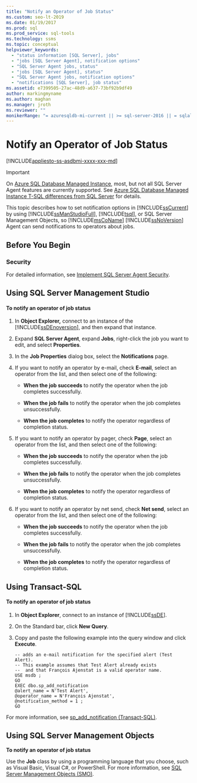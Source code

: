 ```yaml
---
title: "Notify an Operator of Job Status"
ms.custom: seo-lt-2019
ms.date: 01/19/2017
ms.prod: sql
ms.prod_service: sql-tools
ms.technology: ssms
ms.topic: conceptual
helpviewer_keywords: 
  - "status information [SQL Server], jobs"
  - "jobs [SQL Server Agent], notification options"
  - "SQL Server Agent jobs, status"
  - "jobs [SQL Server Agent], status"
  - "SQL Server Agent jobs, notification options"
  - "notifications [SQL Server], job status"
ms.assetid: e7399505-27ac-48d9-a637-73bf92b9df49
author: markingmyname
ms.author: maghan
ms.manager: jroth
ms.reviewer: ""
monikerRange: "= azuresqldb-mi-current || >= sql-server-2016 || = sqlallproducts-allversions"
---
```

# Notify an Operator of Job Status
[!INCLUDE[appliesto-ss-asdbmi-xxxx-xxx-md](../../includes/appliesto-ss-asdbmi-xxxx-xxx-md.md)]

> [!IMPORTANT]  
> On [Azure SQL Database Managed Instance](https://docs.microsoft.com/azure/sql-database/sql-database-managed-instance), most, but not all SQL Server Agent features are currently supported. See [Azure SQL Database Managed Instance T-SQL differences from SQL Server](https://docs.microsoft.com/azure/sql-database/sql-database-managed-instance-transact-sql-information#sql-server-agent) for details.

This topic describes how to set notification options in [!INCLUDE[ssCurrent](../../includes/sscurrent-md.md)] by using [!INCLUDE[ssManStudioFull](../../includes/ssmanstudiofull-md.md)], [!INCLUDE[tsql](../../includes/tsql-md.md)], or SQL Server Management Objects, so [!INCLUDE[msCoName](../../includes/msconame_md.md)] [!INCLUDE[ssNoVersion](../../includes/ssnoversion-md.md)] Agent can send notifications to operators about jobs.  
  
## <a name="BeforeYouBegin"></a>Before You Begin  
  
### <a name="Security"></a>Security  
For detailed information, see [Implement SQL Server Agent Security](../../ssms/agent/implement-sql-server-agent-security.md).  
  
## <a name="SSMS"></a>Using SQL Server Management Studio  
  
#### To notify an operator of job status  
  
1.  In **Object Explorer,** connect to an instance of the [!INCLUDE[ssDEnoversion](../../includes/ssdenoversion_md.md)], and then expand that instance.  
  
2.  Expand **SQL Server Agent**, expand **Jobs**, right-click the job you want to edit, and select **Properties**.  
  
3.  In the **Job Properties** dialog box, select the **Notifications** page.  
  
4.  If you want to notify an operator by e-mail, check **E-mail**, select an operator from the list, and then select one of the following:  
  
    -   **When the job succeeds** to notify the operator when the job completes successfully.  
  
    -   **When the job fails** to notify the operator when the job completes unsuccessfully.  
  
    -   **When the job completes** to notify the operator regardless of completion status.  
  
5.  If you want to notify an operator by pager, check **Page**, select an operator from the list, and then select one of the following:  
  
    -   **When the job succeeds** to notify the operator when the job completes successfully.  
  
    -   **When the job fails** to notify the operator when the job completes unsuccessfully.  
  
    -   **When the job completes** to notify the operator regardless of completion status.  
  
6.  If you want to notify an operator by net send, check **Net send**, select an operator from the list, and then select one of the following:  
  
    -   **When the job succeeds** to notify the operator when the job completes successfully.  
  
    -   **When the job fails** to notify the operator when the job completes unsuccessfully.  
  
    -   **When the job completes** to notify the operator regardless of completion status.  
  
## <a name="TSQL"></a>Using Transact-SQL  
  
#### To notify an operator of job status  
  
1.  In **Object Explorer**, connect to an instance of [!INCLUDE[ssDE](../../includes/ssde_md.md)].  
  
2.  On the Standard bar, click **New Query**.  
  
3.  Copy and paste the following example into the query window and click **Execute**.  
  
    ```  
    -- adds an e-mail notification for the specified alert (Test Alert).  
    -- This example assumes that Test Alert already exists
    --  and that François Ajenstat is a valid operator name.  
    USE msdb ;  
    GO  
    EXEC dbo.sp_add_notification   
    @alert_name = N'Test Alert',   
    @operator_name = N'François Ajenstat',   
    @notification_method = 1 ;  
    GO  
    ```  
  
For more information, see [sp_add_notification (Transact-SQL)](https://msdn.microsoft.com/0525e0a2-ed0b-4e69-8a4c-a9e3e3622fbd).  
  
## <a name="SMO"></a>Using SQL Server Management Objects  
**To notify an operator of job status**  
  
Use the **Job** class by using a programming language that you choose, such as Visual Basic, Visual C#, or PowerShell. For more information, see [SQL Server Management Objects (SMO)](https://msdn.microsoft.com/library/ms162169.aspx).  
  

